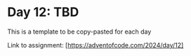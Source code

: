 # Day 12: TBD

This is a template to be copy-pasted for each day

Link to assignment: [https://adventofcode.com/2024/day/12]
